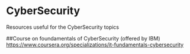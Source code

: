# CyberSecurity
Resources useful for the CyberSecurity topics


##Course on foundamentals of CyberSecurity (offered by IBM) 
https://www.coursera.org/specializations/it-fundamentals-cybersecurity
